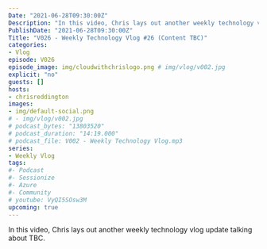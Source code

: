 ```yaml
---
Date: "2021-06-28T09:30:00Z"
Description: "In this video, Chris lays out another weekly technology vlog update talking about TBC"
PublishDate: "2021-06-28T09:30:00Z"
Title: "V026 - Weekly Technology Vlog #26 (Content TBC)"
categories:
- Vlog
episode: V026
episode_image: img/cloudwithchrislogo.png # img/vlog/v002.jpg
explicit: "no"
guests: []
hosts:
- chrisreddington
images:
- img/default-social.png
# - img/vlog/v002.jpg
# podcast_bytes: "13803520"
# podcast_duration: "14:19.000"
# podcast_file: V002 - Weekly Technology Vlog.mp3
series:
- Weekly Vlog
tags:
#- Podcast
#- Sessionize
#- Azure
#- Community
# youtube: VyQI5SOsw3M
upcoming: true
---
```

In this video, Chris lays out another weekly technology vlog update talking about TBC.
